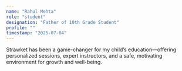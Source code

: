 ```yaml
---
name: "Rahul Mehta"
role: "student"
designation: "Father of 10th Grade Student"
profile: ""
timestamp: "2025-07-04"
---
```

Strawket has been a game-changer for my child’s education—offering personalized sessions, expert instructors, and a safe, motivating environment for growth and well-being.

